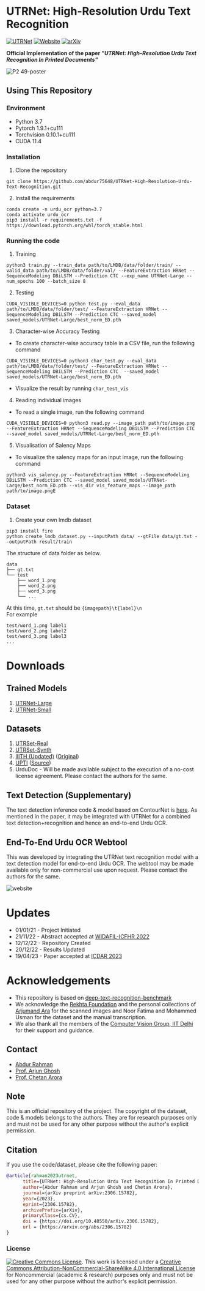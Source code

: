 # UTRNet: High-Resolution Urdu Text Recognition

[![UTRNet](https://img.shields.io/badge/UTRNet:%20High--Resolution%20Urdu%20Text%20Recognition-blueviolet?logo=github&style=flat-square)](https://github.com/abdur75648/UTRNet-High-Resolution-Urdu-Text-Recognition)
[![Website](https://img.shields.io/badge/Website-Visit%20Here-brightgreen?style=flat-square)](https://abdur75648.github.io/UTRNet/)
[![arXiv](https://img.shields.io/badge/arXiv-2306.15782-darkred.svg)](https://arxiv.org/abs/2306.15782)

**Official Implementation of the paper *"UTRNet: High-Resolution Urdu Text Recognition In Printed Documents"***

![P2 49-poster](https://github.com/abdur75648/UTRNet-High-Resolution-Urdu-Text-Recognition/assets/66300465/bc4f22a6-e9e9-49e4-8caf-4d87d27855b3)


## Using This Repository
### Environment
* Python 3.7
* Pytorch 1.9.1+cu111
* Torchvision 0.10.1+cu111
* CUDA 11.4

### Installation
1. Clone the repository
```
git clone https://github.com/abdur75648/UTRNet-High-Resolution-Urdu-Text-Recognition.git
```

2. Install the requirements
```
conda create -n urdu_ocr python=3.7
conda activate urdu_ocr
pip3 install -r requirements.txt -f https://download.pytorch.org/whl/torch_stable.html
```

### Running the code

1. Training
```
python3 train.py --train_data path/to/LMDB/data/folder/train/ --valid_data path/to/LMDB/data/folder/val/ --FeatureExtraction HRNet --SequenceModeling DBiLSTM --Prediction CTC --exp_name UTRNet-Large --num_epochs 100 --batch_size 8

```

2. Testing
```
CUDA_VISIBLE_DEVICES=0 python test.py --eval_data path/to/LMDB/data/folder/test/ --FeatureExtraction HRNet --SequenceModeling DBiLSTM --Prediction CTC --saved_model saved_models/UTRNet-Large/best_norm_ED.pth
```

3. Character-wise Accuracy Testing
* To create character-wise accuracy table in a CSV file, run the following command

```
CUDA_VISIBLE_DEVICES=0 python3 char_test.py --eval_data path/to/LMDB/data/folder/test/ --FeatureExtraction HRNet --SequenceModeling DBiLSTM --Prediction CTC  --saved_model saved_models/UTRNet-Large/best_norm_ED.pth
```

* Visualize the result by running ```char_test_vis```

4. Reading individual images
* To read a single image, run the following command

```
CUDA_VISIBLE_DEVICES=0 python3 read.py --image_path path/to/image.png --FeatureExtraction HRNet --SequenceModeling DBiLSTM --Prediction CTC  --saved_model saved_models/UTRNet-Large/best_norm_ED.pth
```

5. Visualisation of Salency Maps

* To visualize the salency maps for an input image, run the following command

```
python3 vis_salency.py --FeatureExtraction HRNet --SequenceModeling DBiLSTM --Prediction CTC --saved_model saved_models/UTRNet-Large/best_norm_ED.pth --vis_dir vis_feature_maps --image_path path/to/image.pngE
```

### Dataset
1. Create your own lmdb dataset
```
pip3 install fire
python create_lmdb_dataset.py --inputPath data/ --gtFile data/gt.txt --outputPath result/train
```
The structure of data folder as below.
```
data
├── gt.txt
└── test
    ├── word_1.png
    ├── word_2.png
    ├── word_3.png
    └── ...
```
At this time, `gt.txt` should be `{imagepath}\t{label}\n` <br>
For example
```
test/word_1.png label1
test/word_2.png label2
test/word_3.png label3
...
```

# Downloads
## Trained Models
1. [UTRNet-Large](https://csciitd-my.sharepoint.com/:u:/g/personal/ch7190150_iitd_ac_in/EeUZUQsvd3BIsPfqFYvPFcUBnxq9pDl-LZrNryIxtyE6Hw?e=MLccZi)
2. [UTRNet-Small](https://csciitd-my.sharepoint.com/:u:/g/personal/ch7190150_iitd_ac_in/EdjltTzAuvdEu-bjUE65yN0BNgCm2grQKWDjbyF0amBcaw?e=yiHcrA)

## Datasets
1. [UTRSet-Real](https://csciitd-my.sharepoint.com/:u:/g/personal/ch7190150_iitd_ac_in/EXRKCnnmCrpLo8z6aQ5AP7wBN_NujFaPuDPvlOB0Br8KKg?e=eBBuJX)
2. [UTRSet-Synth](https://csciitd-my.sharepoint.com/:u:/g/personal/ch7190150_iitd_ac_in/EUVd7N9q5ZhDqIXrcN_BhMkBKQuc00ivNZ2_jXZArC2f0g?e=Gubr7c)
3. [IIITH (Updated)](https://csciitd-my.sharepoint.com/:u:/g/personal/ch7190150_iitd_ac_in/EXg_48rOkoJBqGpXFav2SfYBMLx18zzgQOtj2kNzpeL4bA?e=ef7lLr) ([Original](https://cvit.iiit.ac.in/research/projects/cvit-projects/iiit-urdu-ocr))
4. [UPTI](https://csciitd-my.sharepoint.com/:u:/g/personal/ch7190150_iitd_ac_in/EVCJZL8PRWVJmRfhXSGdK2ABR17Jo_lW5Ji62JeBBevxcA?e=GgYC8R) ([Source](https://ui.adsabs.harvard.edu/abs/2013SPIE.8658E..0NS/abstract))
5. UrduDoc - Will be made available subject to the execution of a no-cost license agreement. Please contact the authors for the same.

## Text Detection (Supplementary)
The text detection inference code & model based on ContourNet is [here](https://github.com/abdur75648/urdu-text-detection). As mentioned in the paper, it may be integrated with UTRNet for a combined text detection+recognition and hence an end-to-end Urdu OCR.

## End-To-End Urdu OCR Webtool
This was developed by integrating the UTRNet text recognition model with a text detection model for end-to-end Urdu OCR. The webtool may be made available only for non-commercial use upon request. Please contact the authors for the same.

![website](https://github.com/abdur75648/UTRNet-High-Resolution-Urdu-Text-Recognition/assets/66300465/511aeffe-d9b3-41aa-8150-ab91f398ae49)


# Updates
* 01/01/21 - Project Initiated
* 21/11/22 - Abstract accepted at [WIDAFIL-ICFHR 2022](https://icfhr2022.org/wtc.php)
* 12/12/22 - Repository Created
* 20/12/22 - Results Updated
* 19/04/23 - Paper accepted at [ICDAR 2023](https://icdar2023.org/)

# Acknowledgements
* This repository is based on [deep-text-recognition-benchmark](https://github.com/clovaai/deep-text-recognition-benchmark)
* We acknowledge the [Rekhta Foundation](https://rekhtafoundation.org/) and the personal collections of [Arjumand Ara](https://du-in.academia.edu/ArjumandAra) for the scanned images and Noor Fatima and Mohammed Usman for the dataset and the manual transcription.
* We also thank all the members of the [Computer Vision Group, IIT Delhi](https://vision-iitd.github.io/) for their support and guidance.

## Contact
* [Abdur Rahman](https://www.linkedin.com/in/abdur-rahman-0b84341a0/)
* [Prof. Arjun Ghosh](https://web.iitd.ac.in/~arjunghosh/)
* [Prof. Chetan Arora](https://www.cse.iitd.ac.in/~chetan/)

## Note
This is an official repository of the project. The copyright of the dataset, code & models belongs to the authors. They are for research purposes only and must not be used for any other purpose without the author's explicit permission.

## Citation
If you use the code/dataset, please cite the following paper:

```BibTeX
@article{rahman2023utrnet,
      title={UTRNet: High-Resolution Urdu Text Recognition In Printed Documents}, 
      author={Abdur Rahman and Arjun Ghosh and Chetan Arora},
      journal={arXiv preprint arXiv:2306.15782},
      year={2023},
      eprint={2306.15782},
      archivePrefix={arXiv},
      primaryClass={cs.CV},
      doi = {https://doi.org/10.48550/arXiv.2306.15782},
      url = {https://arxiv.org/abs/2306.15782}
}
```

### License
[![Creative Commons License](https://i.creativecommons.org/l/by-nc-sa/4.0/88x31.png)](http://creativecommons.org/licenses/by-nc-sa/4.0/). This work is licensed under a [Creative Commons Attribution-NonCommercial-ShareAlike 4.0 International License](http://creativecommons.org/licenses/by-nc-sa/4.0/) for Noncommercial (academic & research) purposes only and must not be used for any other purpose without the author's explicit permission.
